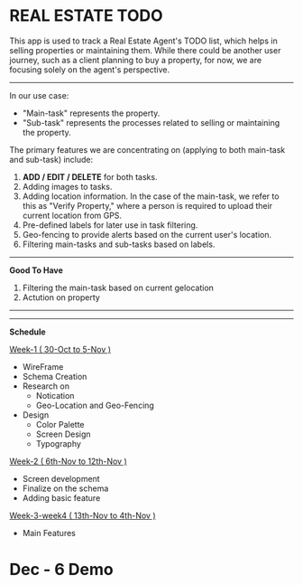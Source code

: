 # REAL ESTATE TODO

This app is used to track a Real Estate Agent's TODO list, which helps in selling properties or
maintaining them. While there could be another user journey, such as a client planning to buy a
property, for now, we are focusing solely on the agent's perspective.

-----

In our use case:

- "Main-task" represents the property.
- "Sub-task" represents the processes related to selling or maintaining the property.

The primary features we are concentrating on (applying to both main-task and sub-task) include:

1. **ADD / EDIT / DELETE** for both tasks.
2. Adding images to tasks.
3. Adding location information. In the case of the main-task, we refer to this as "Verify Property,"
   where a person is required to upload their current location from GPS.
4. Pre-defined labels for later use in task filtering.
5. Geo-fencing to provide alerts based on the current user's location.
6. Filtering main-tasks and sub-tasks based on labels.

-----
**Good To Have**

1. Filtering the main-task based on current gelocation
2. Actution on property

-----
-----
**Schedule**

<ins>Week-1 ( 30-Oct to 5-Nov )</ins>

- WireFrame
- Schema Creation
- Research on
    - Notication
    - Geo-Location and Geo-Fencing
- Design
    - Color Palette
    - Screen Design
    - Typography

<ins>Week-2 ( 6th-Nov to 12th-Nov )</ins>

- Screen development
- Finalize on the schema
- Adding basic feature

<ins>Week-3-week4 ( 13th-Nov to 4th-Nov )</ins>

- Main Features

# Dec - 6 Demo
